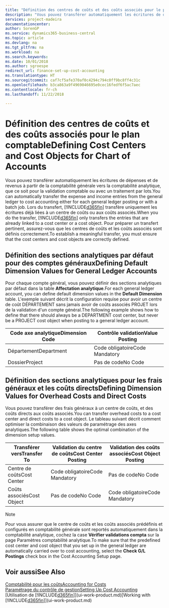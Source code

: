```yaml
---
title: "Définition des centres de coûts et des coûts associés pour le plan comptable | Microsoft Docs"
description: "Vous pouvez transférer automatiquement les écritures de dépenses et de revenus à partir de la comptabilité générale vers la comptabilité analytique, que ce soit pour la validation comptable ou avec un traitement par lots. Lors du transfert, le système transfère uniquement les écritures déjà liées à un centre de coûts ou aux coûts associés. Pour préparer un transfert pertinent, assurez-vous que les centres de coûts et les coûts associés sont définis correctement."
services: project-madeira
documentationcenter: 
author: SorenGP
ms.service: dynamics365-business-central
ms.topic: article
ms.devlang: na
ms.tgt_pltfrm: na
ms.workload: na
ms.search.keywords: 
ms.date: 10/01/2018
ms.author: sgroespe
redirect_url: finance-set-up-cost-accounting
ms.translationtype: HT
ms.sourcegitcommit: caf7cf5afe370af0c4294c794c0ff9bc8ff4c31c
ms.openlocfilehash: b3ca863a9f4969046695e0cec16fedf6f5ac7aec
ms.contentlocale: fr-ch
ms.lasthandoff: 11/22/2018

---
```

# <a name="defining-cost-centers-and-cost-objects-for-chart-of-accounts"></a><span data-ttu-id="0d290-105">Définition des centres de coûts et des coûts associés pour le plan comptable</span><span class="sxs-lookup"><span data-stu-id="0d290-105">Defining Cost Centers and Cost Objects for Chart of Accounts</span></span>
<span data-ttu-id="0d290-106">Vous pouvez transférer automatiquement les écritures de dépenses et de revenus à partir de la comptabilité générale vers la comptabilité analytique, que ce soit pour la validation comptable ou avec un traitement par lots.</span><span class="sxs-lookup"><span data-stu-id="0d290-106">You can automatically transfer the expense and income entries from the general ledger to cost accounting either for each general ledger posting or with a batch job.</span></span> <span data-ttu-id="0d290-107">Lors du transfert, [!INCLUDE[d365fin](includes/d365fin_md.md)] transfère uniquement les écritures déjà liées à un centre de coûts ou aux coûts associés.</span><span class="sxs-lookup"><span data-stu-id="0d290-107">When you do the transfer, [!INCLUDE[d365fin](includes/d365fin_md.md)] only transfers the entries that are already linked to a cost center or a cost object.</span></span> <span data-ttu-id="0d290-108">Pour préparer un transfert pertinent, assurez-vous que les centres de coûts et les coûts associés sont définis correctement.</span><span class="sxs-lookup"><span data-stu-id="0d290-108">To establish a meaningful transfer, you must ensure that the cost centers and cost objects are correctly defined.</span></span>  

## <a name="defining-default-dimension-values-for-general-ledger-accounts"></a><span data-ttu-id="0d290-109">Définition des sections analytiques par défaut pour des comptes généraux</span><span class="sxs-lookup"><span data-stu-id="0d290-109">Defining Default Dimension Values for General Ledger Accounts</span></span>  
<span data-ttu-id="0d290-110">Pour chaque compte général, vous pouvez définir des sections analytiques par défaut dans la table **Affectation analytique**.</span><span class="sxs-lookup"><span data-stu-id="0d290-110">For each general ledger account, you can define default dimension values in the **Default Dimension** table.</span></span> <span data-ttu-id="0d290-111">L'exemple suivant décrit la configuration requise pour avoir un centre de coût DÉPARTEMENT sans jamais avoir de coûts associés PROJET lors de la validation d'un compte général.</span><span class="sxs-lookup"><span data-stu-id="0d290-111">The following example shows how to define that there should always be a DEPARTMENT cost center, but never be a PROJECT cost object when posting to a general ledger account.</span></span>  

|<span data-ttu-id="0d290-112">**Code axe analytique**</span><span class="sxs-lookup"><span data-stu-id="0d290-112">**Dimension Code**</span></span>|<span data-ttu-id="0d290-113">**Contrôle validation**</span><span class="sxs-lookup"><span data-stu-id="0d290-113">**Value Posting**</span></span>|  
|------------------------------------------|-----------------------------------------|  
|<span data-ttu-id="0d290-114">Département</span><span class="sxs-lookup"><span data-stu-id="0d290-114">Department</span></span>|<span data-ttu-id="0d290-115">Code obligatoire</span><span class="sxs-lookup"><span data-stu-id="0d290-115">Code Mandatory</span></span>|  
|<span data-ttu-id="0d290-116">Dossier</span><span class="sxs-lookup"><span data-stu-id="0d290-116">Project</span></span>|<span data-ttu-id="0d290-117">Pas de code</span><span class="sxs-lookup"><span data-stu-id="0d290-117">No Code</span></span>|  

## <a name="defining-dimension-values-for-overhead-costs-and-direct-costs"></a><span data-ttu-id="0d290-118">Définition des sections analytiques pour les frais généraux et les coûts directs</span><span class="sxs-lookup"><span data-stu-id="0d290-118">Defining Dimension Values for Overhead Costs and Direct Costs</span></span>  
 <span data-ttu-id="0d290-119">Vous pouvez transférer des frais généraux à un centre de coûts, et des coûts directs aux coûts associés.</span><span class="sxs-lookup"><span data-stu-id="0d290-119">You can transfer overhead costs to a cost center and direct costs to a cost object.</span></span> <span data-ttu-id="0d290-120">Le tableau suivant décrit comment optimiser la combinaison des valeurs de paramétrage des axes analytiques.</span><span class="sxs-lookup"><span data-stu-id="0d290-120">The following table shows the optimal combination of the dimension setup values.</span></span>  

|<span data-ttu-id="0d290-121">Transférer vers</span><span class="sxs-lookup"><span data-stu-id="0d290-121">Transfer To</span></span>|<span data-ttu-id="0d290-122">Validation du centre de coûts</span><span class="sxs-lookup"><span data-stu-id="0d290-122">Cost Center Posting</span></span>|<span data-ttu-id="0d290-123">Validation des coûts associés</span><span class="sxs-lookup"><span data-stu-id="0d290-123">Cost Object Posting</span></span>|  
|-----------------|-------------------------|-------------------------|  
|<span data-ttu-id="0d290-124">Centre de coûts</span><span class="sxs-lookup"><span data-stu-id="0d290-124">Cost Center</span></span>|<span data-ttu-id="0d290-125">Code obligatoire</span><span class="sxs-lookup"><span data-stu-id="0d290-125">Code Mandatory</span></span>|<span data-ttu-id="0d290-126">Pas de code</span><span class="sxs-lookup"><span data-stu-id="0d290-126">No Code</span></span>|  
|<span data-ttu-id="0d290-127">Coûts associés</span><span class="sxs-lookup"><span data-stu-id="0d290-127">Cost Object</span></span>|<span data-ttu-id="0d290-128">Pas de code</span><span class="sxs-lookup"><span data-stu-id="0d290-128">No Code</span></span>|<span data-ttu-id="0d290-129">Code obligatoire</span><span class="sxs-lookup"><span data-stu-id="0d290-129">Code Mandatory</span></span>|  

> [!NOTE]  
>  <span data-ttu-id="0d290-130">Pour vous assurer que le centre de coûts et les coûts associés prédéfinis et configurés en comptabilité générale sont reportés automatiquement dans la comptabilité analytique, cochez la case **Vérifier validations compta** sur la page Paramètres comptabilité analytique.</span><span class="sxs-lookup"><span data-stu-id="0d290-130">To make sure that the predefined cost center and cost object that you set up in the general ledger are automatically carried over to cost accounting, select the **Check G/L Postings** check box in the Cost Accounting Setup page.</span></span>  

## <a name="see-also"></a><span data-ttu-id="0d290-131">Voir aussi</span><span class="sxs-lookup"><span data-stu-id="0d290-131">See Also</span></span>  
[<span data-ttu-id="0d290-132">Comptabilité pour les coûts</span><span class="sxs-lookup"><span data-stu-id="0d290-132">Accounting for Costs</span></span>](finance-manage-cost-accounting.md)  
[<span data-ttu-id="0d290-133">Paramétrage du contrôle de gestion</span><span class="sxs-lookup"><span data-stu-id="0d290-133">Setting Up Cost Accounting</span></span>](finance-set-up-cost-accounting.md)  
<span data-ttu-id="0d290-134">[Utilisation de [!INCLUDE[d365fin](includes/d365fin_md.md)]](ui-work-product.md)</span><span class="sxs-lookup"><span data-stu-id="0d290-134">[Working with [!INCLUDE[d365fin](includes/d365fin_md.md)]](ui-work-product.md)</span></span>

